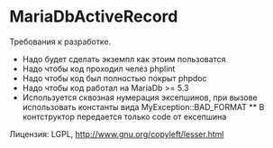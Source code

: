 MariaDbActiveRecord
===================

Требования к разработке.
* Надо будет сделать экземпл как этоим пользоватся
* Надо чтобы код проходил челез phplint
* Надо чтобы код был полностью покрыт phpdoc
* Надо чтобы код работал на MariaDb >= 5.3
* Используется сквозная нумерация эксепшинов, при вызове использовать константы вида MyException::BAD_FORMAT
** В контструктор передается только code от ексепшина

Лицензия:
LGPL, http://www.gnu.org/copyleft/lesser.html

